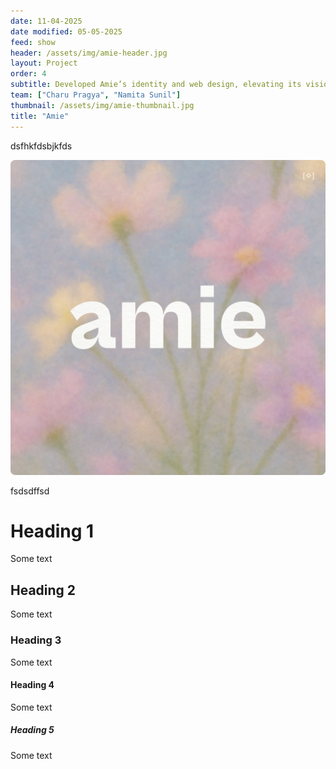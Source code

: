 ```yaml
---
date: 11-04-2025
date modified: 05-05-2025
feed: show
header: /assets/img/amie-header.jpg
layout: Project
order: 4
subtitle: Developed Amie’s identity and web design, elevating its vision of a rotating wardrobe for modern lifestyles.
team: ["Charu Pragya", "Namita Sunil"]
thumbnail: /assets/img/amie-thumbnail.jpg
title: "Amie"
---
```


dsfhkfdsbjkfds

![Write a description](../assets/img/Amie.jpg)

fsdsdffsd

# Heading 1

Some text

## Heading 2

Some text

### Heading 3

Some text

#### Heading 4

Some text

##### Heading 5

Some text